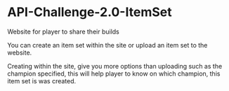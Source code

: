 # API-Challenge-2.0-ItemSet
Website for player to share their builds

You can create an item set within the site or upload an item set to the website.

Creating within the site, give you more options than uploading such as the champion specified, this will help player to
know on which champion, this item set is was created.

